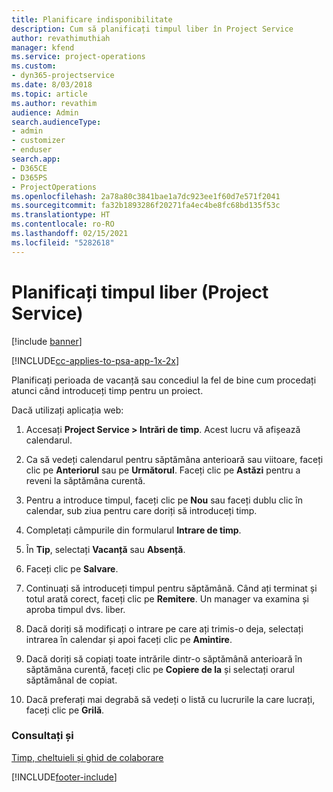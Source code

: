 ```yaml
---
title: Planificare indisponibilitate
description: Cum să planificați timpul liber în Project Service
author: revathimuthiah
manager: kfend
ms.service: project-operations
ms.custom:
- dyn365-projectservice
ms.date: 8/03/2018
ms.topic: article
ms.author: revathim
audience: Admin
search.audienceType:
- admin
- customizer
- enduser
search.app:
- D365CE
- D365PS
- ProjectOperations
ms.openlocfilehash: 2a78a80c3841bae1a7dc923ee1f60d7e571f2041
ms.sourcegitcommit: fa32b1893286f20271fa4ec4be8fc68bd135f53c
ms.translationtype: HT
ms.contentlocale: ro-RO
ms.lasthandoff: 02/15/2021
ms.locfileid: "5282618"
---
```

# <a name="schedule-time-off-project-service"></a>Planificați timpul liber (Project Service)

[!include [banner](../includes/psa-now-project-operations.md)]

[!INCLUDE[cc-applies-to-psa-app-1x-2x](../includes/cc-applies-to-psa-app-1x-2x.md)]

Planificați perioada de vacanță sau concediul la fel de bine cum procedați atunci când introduceți timp pentru un proiect.  
  
 Dacă utilizați aplicația web:  
  
1.  Accesați **Project Service > Intrări de timp**. Acest lucru vă afișează calendarul.  
  
2.  Ca să vedeți calendarul pentru săptămâna anterioară sau viitoare, faceți clic pe **Anteriorul** sau pe **Următorul**. Faceți clic pe **Astăzi** pentru a reveni la săptămâna curentă.  
  
3.  Pentru a introduce timpul, faceți clic pe **Nou** sau faceți dublu clic în calendar, sub ziua pentru care doriți să introduceți timp.  
  
4.  Completați câmpurile din formularul **Intrare de timp**.  
  
5.  În **Tip**, selectați **Vacanță** sau **Absență**.  
  
6.  Faceți clic pe **Salvare**.  
  
7.  Continuați să introduceți timpul pentru săptămână. Când ați terminat și totul arată corect, faceți clic pe **Remitere**. Un manager va examina și aproba timpul dvs. liber.  
  
8.  Dacă doriți să modificați o intrare pe care ați trimis-o deja, selectați intrarea în calendar și apoi faceți clic pe **Amintire**.  
  
9. Dacă doriți să copiați toate intrările dintr-o săptămână anterioară în săptămâna curentă, faceți clic pe **Copiere de la** și selectați orarul săptămânal de copiat.  
  
10. Dacă preferați mai degrabă să vedeți o listă cu lucrurile la care lucrați, faceți clic pe **Grilă**.  
  
### <a name="see-also"></a>Consultați și  
 [Timp, cheltuieli și ghid de colaborare](../psa/time-expense-collaboration-guide.md)


[!INCLUDE[footer-include](../includes/footer-banner.md)]